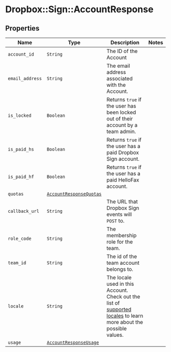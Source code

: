 # Dropbox::Sign::AccountResponse



## Properties

| Name | Type | Description | Notes |
| ---- | ---- | ----------- | ----- |
| `account_id` | ```String``` |  The ID of the Account  |  |
| `email_address` | ```String``` |  The email address associated with the Account.  |  |
| `is_locked` | ```Boolean``` |  Returns `true` if the user has been locked out of their account by a team admin.  |  |
| `is_paid_hs` | ```Boolean``` |  Returns `true` if the user has a paid Dropbox Sign account.  |  |
| `is_paid_hf` | ```Boolean``` |  Returns `true` if the user has a paid HelloFax account.  |  |
| `quotas` | [```AccountResponseQuotas```](AccountResponseQuotas.md) |    |  |
| `callback_url` | ```String``` |  The URL that Dropbox Sign events will `POST` to.  |  |
| `role_code` | ```String``` |  The membership role for the team.  |  |
| `team_id` | ```String``` |  The id of the team account belongs to.  |  |
| `locale` | ```String``` |  The locale used in this Account. Check out the list of [supported locales](/api/reference/constants/#supported-locales) to learn more about the possible values.  |  |
| `usage` | [```AccountResponseUsage```](AccountResponseUsage.md) |    |  |


